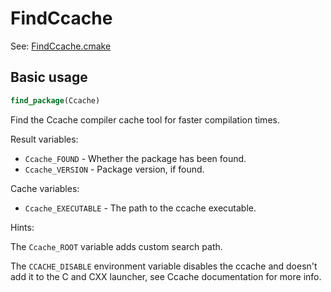 # FindCcache

See: [FindCcache.cmake](https://github.com/petk/php-build-system/blob/master/cmake/cmake/modules/FindCcache.cmake)

## Basic usage

```cmake
find_package(Ccache)
```

Find the Ccache compiler cache tool for faster compilation times.

Result variables:

* `Ccache_FOUND` - Whether the package has been found.
* `Ccache_VERSION` - Package version, if found.

Cache variables:

* `Ccache_EXECUTABLE` - The path to the ccache executable.

Hints:

The `Ccache_ROOT` variable adds custom search path.

The `CCACHE_DISABLE` environment variable disables the ccache and doesn't add it
to the C and CXX launcher, see Ccache documentation for more info.
